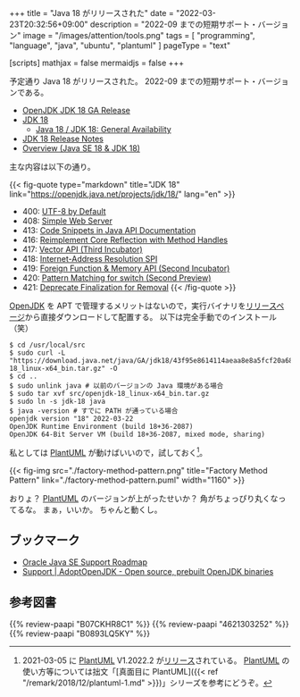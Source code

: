 +++
title = "Java 18 がリリースされた"
date =  "2022-03-23T20:32:56+09:00"
description = "2022-09 までの短期サポート・バージョン"
image = "/images/attention/tools.png"
tags  = [ "programming", "language", "java", "ubuntu", "plantuml" ]
pageType = "text"

[scripts]
  mathjax = false
  mermaidjs = false
+++

予定通り Java 18 がリリースされた。
2022-09 までの短期サポート・バージョンである。

- [OpenJDK JDK 18 GA Release](https://jdk.java.net/18/)
- [JDK 18](https://openjdk.java.net/projects/jdk/18/)
  - [Java 18 / JDK 18: General Availability](https://mail.openjdk.java.net/pipermail/jdk-dev/2022-March/006458.html)
- [JDK 18 Release Notes](https://jdk.java.net/18/release-notes)
- [Overview (Java SE 18 & JDK 18)](https://docs.oracle.com/en/java/javase/18/docs/api/)

主な内容は以下の通り。

{{< fig-quote type="markdown" title="JDK 18" link="https://openjdk.java.net/projects/jdk/18/" lang="en" >}}
- 400: [UTF-8 by Default](https://openjdk.java.net/jeps/400)
- 408: [Simple Web Server](https://openjdk.java.net/jeps/408)
- 413: [Code Snippets in Java API Documentation](https://openjdk.java.net/jeps/413)
- 416: [Reimplement Core Reflection with Method Handles](https://openjdk.java.net/jeps/416)
- 417: [Vector API (Third Incubator)](https://openjdk.java.net/jeps/417)
- 418: [Internet-Address Resolution SPI](https://openjdk.java.net/jeps/418)
- 419: [Foreign Function & Memory API (Second Incubator)](https://openjdk.java.net/jeps/419)
- 420: [Pattern Matching for switch (Second Preview)](https://openjdk.java.net/jeps/420)
- 421: [Deprecate Finalization for Removal](https://openjdk.java.net/jeps/421)
{{< /fig-quote >}}

[OpenJDK] を APT で管理するメリットはないので，実行バイナリを[リリースページ](https://jdk.java.net/18/)から直接ダウンロードして配置する。
以下は完全手動でのインストール（笑）

```text
$ cd /usr/local/src
$ sudo curl -L "https://download.java.net/java/GA/jdk18/43f95e8614114aeaa8e8a5fcf20a682d/36/GPL/openjdk-18_linux-x64_bin.tar.gz" -O
$ cd ..
$ sudo unlink java # 以前のバージョンの Java 環境がある場合
$ sudo tar xvf src/openjdk-18_linux-x64_bin.tar.gz
$ sudo ln -s jdk-18 java
$ java -version # すでに PATH が通っている場合
openjdk version "18" 2022-03-22
OpenJDK Runtime Environment (build 18+36-2087)
OpenJDK 64-Bit Server VM (build 18+36-2087, mixed mode, sharing)
```

私としては [PlantUML] が動けばいいので，試しておく[^puml1]。

[^puml1]: 2021-03-05 に [PlantUML] V1.2022.2 が[リリース](http://plantuml.com/changes)されている。 [PlantUML] の使い方等については拙文「[真面目に PlantUML]({{< ref "/remark/2018/12/plantuml-1.md" >}})」シリーズを参考にどうぞ。

{{< fig-img src="./factory-method-pattern.png" title="Factory Method Pattern" link="./factory-method-pattern.puml" width="1160" >}}

おりょ？ [PlantUML] のバージョンが上がったせいか？ 角がちょっぴり丸くなってるな。
まぁ，いいか。
ちゃんと動くし。

## ブックマーク

- [Oracle Java SE Support Roadmap](https://www.oracle.com/java/technologies/java-se-support-roadmap.html)
- [Support | AdoptOpenJDK - Open source, prebuilt OpenJDK binaries](https://adoptopenjdk.net/support.html)



[OpenJDK]: http://openjdk.java.net/
[AdoptOpenJDK]: https://adoptopenjdk.net/ "AdoptOpenJDK - Open source, prebuilt OpenJDK binaries"
[Ubuntu]: https://www.ubuntu.com/ "The leading operating system for PCs, IoT devices, servers and the cloud | Ubuntu"
[PlantUML]: http://plantuml.com/ "Open-source tool that uses simple textual descriptions to draw UML diagrams."

## 参考図書

{{% review-paapi "B07CKHR8C1" %}} <!-- Spring Data JPAプログラミング入門 -->
{{% review-paapi "4621303252" %}} <!-- Effective Java 第3版 -->
{{% review-paapi "B0893LQ5KY" %}} <!-- Spring Boot 2 入門 -->

